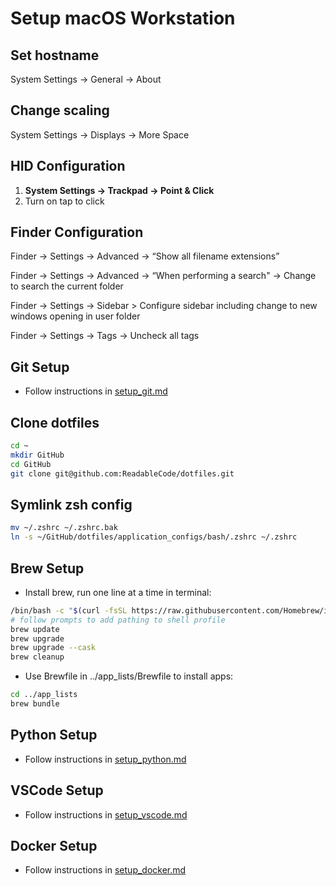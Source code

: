 # Setup macOS Workstation

## Set hostname

System Settings → General → About

## Change scaling

System Settings → Displays → More Space

## HID Configuration

1. **System Settings → Trackpad → Point & Click**  
2. Turn on tap to click

## Finder Configuration

Finder → Settings → Advanced → “Show all filename extensions”

Finder → Settings → Advanced → “When performing a search" → Change to search the current folder

Finder → Settings → Sidebar > Configure sidebar including change to new windows opening in user folder

Finder → Settings → Tags → Uncheck all tags

## Git Setup

* Follow instructions in [setup_git.md](./setup_git.md)

## Clone dotfiles

```bash
cd ~
mkdir GitHub
cd GitHub
git clone git@github.com:ReadableCode/dotfiles.git
```

## Symlink zsh config

```bash
mv ~/.zshrc ~/.zshrc.bak
ln -s ~/GitHub/dotfiles/application_configs/bash/.zshrc ~/.zshrc
```

## Brew Setup

* Install brew, run one line at a time in terminal:

```bash
/bin/bash -c "$(curl -fsSL https://raw.githubusercontent.com/Homebrew/install/HEAD/install.sh)"
# follow prompts to add pathing to shell profile
brew update
brew upgrade
brew upgrade --cask
brew cleanup
```

* Use Brewfile in ../app_lists/Brewfile to install apps:

```bash
cd ../app_lists
brew bundle
```

## Python Setup

* Follow instructions in [setup_python.md](./setup_python.md)

## VSCode Setup

* Follow instructions in [setup_vscode.md](./setup_vscode.md)

## Docker Setup

* Follow instructions in [setup_docker.md](./setup_docker.md)
